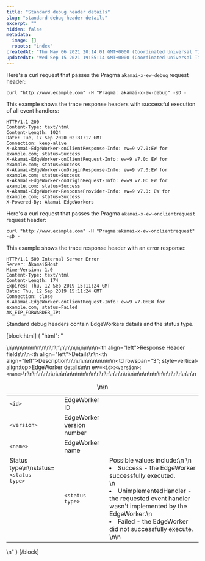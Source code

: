 ```yaml
---
title: "Standard debug header details"
slug: "standard-debug-header-details"
excerpt: ""
hidden: false
metadata: 
  image: []
  robots: "index"
createdAt: "Thu May 06 2021 20:14:01 GMT+0000 (Coordinated Universal Time)"
updatedAt: "Wed Sep 15 2021 19:55:14 GMT+0000 (Coordinated Universal Time)"
---
```

Here's a curl request that passes the Pragma `akamai-x-ew-debug` request header:

```curl
curl "http://www.example.com" -H "Pragma: akamai-x-ew-debug" -sD -
```

This example shows the trace response headers with successful execution of all event handlers:

```http
HTTP/1.1 200
Content-Type: text/html
Content-Length: 1024
Date: Tue, 17 Sep 2020 02:31:17 GMT
Connection: keep-alive
X-Akamai-EdgeWorker-onClientResponse-Info: ew=9 v7.0:EW for example.com; status=Success
X-Akamai-EdgeWorker-onClientRequest-Info: ew=9 v7.0: EW for example.com; status=Success
X-Akamai-EdgeWorker-onOriginResponse-Info: ew=9 v7.0:EW for example.com; status=Success
X-Akamai-EdgeWorker-onOriginRequest-Info: ew=9 v7.0: EW for example.com; status=Success
X-Akamai-EdgeWorker-ResponseProvider-Info: ew=9 v7.0: EW for example.com; status=Success
X-Powered-By: Akamai EdgeWorkers
```

Here's a curl request that passes the Pragma `akamai-x-ew-onclientrequest` request header:

```curl
curl "http://www.example.com" -H "Pragma:akamai-x-ew-onclientrequest" -sD -
```

This example shows the trace response header with an error response:

```http
HTTP/1.1 500 Internal Server Error
Server: AkamaiGHost
Mime-Version: 1.0
Content-Type: text/html
Content-Length: 174
Expires: Thu, 12 Sep 2019 15:11:24 GMT
Date: Thu, 12 Sep 2019 15:11:24 GMT
Connection: close
X-Akamai-EdgeWorker-onClientRequest-Info: ew=9 v7.0:EW for example.com; status=Failed
AK_EIP_FORWARDER_IP:
```

Standard debug headers contain EdgeWorkers details and the status type. 

[block:html]
{
  "html": "<div></div>\n<table>\n\n<caption>\n\n</caption>\n\n<colgroup>\n\n<col>\n\n<col>\n\n<col>\n\n</colgroup>\n\n<thead>\n\n<tr>\n\n<th align=\"left\">Response Header fields</th>\n\n<th align=\"left\">Details</th>\n\n<th align=\"left\">Description</th>\n\n</tr>\n\n</thead>\n\n<tbody>\n\n<tr>\n\n<td rowspan=\"3\"; style=vertical-align:top>EdgeWorker details\n\n  ew=<code>&lt;id&gt;</code>:<code>&lt;version&gt;</code>:<code>&lt;name&gt;</code></td>\n\n<td><code>&lt;id&gt;</code> </td>\n\n<td>EdgeWorker ID</td>\n\n</tr>\n\n<tr>\n\n<td><code>&lt;version&gt;</code></td>\n\n<td> EdgeWorker version number</td>\n\n</tr>\n\n<tr>\n\n<td><code>&lt;name&gt;</code></td>\n\n<td>EdgeWorker name</td>\n\n</tr>\n\n<tr>\n\n<td style=vertical-align:top>Status type\n\nstatus=<code>&lt;status type&gt;</code></td>\n\n<td><code>&lt;status type&gt;</code></td>\n\n<td>Possible values include:\n  \n<li>Success - the EdgeWorker successfully executed.</li>\n<li>UnimplementedHandler - the requested event handler wasn't implemented by the EdgeWorker.\n<li>Failed - the EdgeWorker did not successfully execute.</li>\n\n</td>\n\n</tr>\n\n</tbody>\n\n</table>\n<style></style>"
}
[/block]
